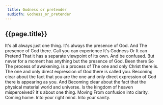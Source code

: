 ```yaml
---
 title: Godness or pretender
 audiofn: Godness_or_pretender
---
```


## {{page.title}}

It's all always just one thing. It's always the presence of God. And The
presence of God there. Call you can experience It's Godness Or It can
Pretend That it has a separate viewpoint of its own. And be confused.
But never for a moment has anything but the presence of God. Been there
So The process of awakening. is a process of The one and only Christ
there is. The one and only direct expression of God there is called you.
Becoming clear about the fact that you are the one and only direct
expression of God there is appearing as you. And Becoming clear about
the fact that the physical material world and universe. Is the kingdom
of heaven misperceived? It's about one thing. Moving From confusion into
clarity. Coming home. Into your right mind. Into your sanity.

